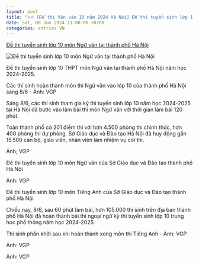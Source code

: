 ```yaml
---
layout: post
title: "🔥🔥 [Đề thi Văn vào 10 năm 2024 Hà Nội] Đề thi tuyển sinh lớp 10 môn Ngữ văn tại thành phố Hà Nội"
date: Sat, 08 Jun 2024 11:00:00 +0700
categories: entries VN
---
```

[Đề thi tuyển sinh lớp 10 môn Ngữ văn tại thành phố Hà Nội](https://xaydungchinhsach.chinhphu.vn/de-thi-tuyen-sinh-lop-10-mon-ngu-van-tai-thanh-pho-ha-noi-nam-hoc-2024-2025-11924060811241405.htm)

![Đề thi tuyển sinh lớp 10 môn Ngữ văn tại thành phố Hà Nội](https://xdcs.cdnchinhphu.vn/zoom/600_315/446259493575335936/2024/6/8/van-17178419694541935444814-0-0-1232-1971-crop-17178419737101598206362.jpg)

Đề thi tuyển sinh lớp 10 THPT môn Ngữ văn tại thành phố Hà Nội năm học 2024-2025.

Các thí sinh hoàn thành môn thi Ngữ văn vào lớp 10 của thành phố Hà Nội sáng 8/6 - Ảnh: VGP

Sáng 8/6, các thí sinh tham gia kỳ thi tuyển sinh lớp 10 năm học 2024-2025 tại Hà Nội đã bước vào làm bài thi môn Ngữ văn với thời gian làm bài 120 phút.

Toàn thành phố có 201 điểm thi với hơn 4.500 phòng thi chính thức, hơn 400 phòng thi dự phòng. Sở Giáo dục và Đào tạo Hà Nội đã huy động gần 15.500 cán bộ, giáo viên, nhân viên làm nhiệm vụ coi thi.

Ảnh; VGP

Đề thi tuyển sinh lớp 10 môn Ngữ văn của Sở Giáo dục và Đào tạo thành phố Hà Nội

Ảnh: VGP

Đề thi tuyển sinh lớp 10 môn Tiếng Anh của Sở Giáo dục và Đào tạo thành phố Hà Nội

Chiều nay, 8/6, sau 60 phút làm bài, hơn 105.000 thí sinh trên địa bàn thành phố Hà Nội đã hoàn thành bài thi ngoại ngữ kỳ thi tuyển sinh lớp 10 trung học phổ thông năm học 2024-2025.

Thí sinh phấn khởi sau khi hoàn thành xong môn thi Tiếng Anh - Ảnh: VGP

Ảnh: VGP





Ảnh: VGP





